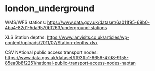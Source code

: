 # london_underground

WMS/WFS stations: https://www.data.gov.uk/dataset/6a011f95-69b0-4ba4-82d1-5da9570b1263/underground-stations

XLS Station depths: https://www.ianvisits.co.uk/articles/wp-content/uploads/2011/07/Station-depths.xlsx

CSV NAtional public access transport nodes: https://www.data.gov.uk/dataset/ff93ffc1-6656-47d8-9155-85ea0b8f2251/national-public-transport-access-nodes-naptan
